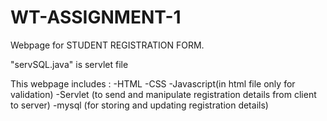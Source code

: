 # WT-ASSIGNMENT-1
Webpage for STUDENT REGISTRATION FORM.

"servSQL.java" is servlet file

This webpage includes :
  -HTML
  -CSS
  -Javascript(in html file only for validation)
  -Servlet (to send and manipulate registration details from client to server)
  -mysql (for storing and updating registration details)

